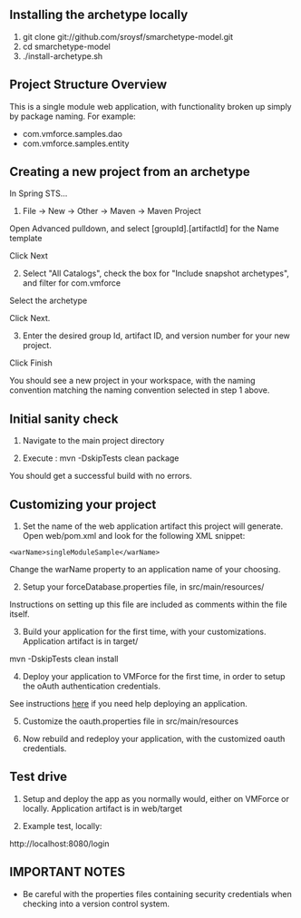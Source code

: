 ## Installing the archetype locally

1. git clone git://github.com/sroysf/smarchetype-model.git
2. cd smarchetype-model
3. ./install-archetype.sh


## Project Structure Overview

This is a single module web application, with functionality broken up simply by package naming. For example:

* com.vmforce.samples.dao
* com.vmforce.samples.entity

## Creating a new project from an archetype

In Spring STS...

1) File -> New -> Other -> Maven -> Maven Project

Open Advanced pulldown, and select [groupId].[artifactId] for the Name template

Click Next

2) Select "All Catalogs", check the box for "Include snapshot archetypes", and filter for com.vmforce

Select the archetype

Click Next.

3) Enter the desired group Id, artifact ID, and version number for your new project.

Click Finish

You should see a new project in your workspace, with the naming convention matching the naming convention selected in step 1 above.


## Initial sanity check

1) Navigate to the main project directory

2) Execute : mvn -DskipTests clean package

You should get a successful build with no errors.

## Customizing your project

1) Set the name of the web application artifact this project will generate. Open web/pom.xml and look for the following XML snippet:

`<warName>singleModuleSample</warName>`

Change the warName property to an application name of your choosing.

2) Setup your forceDatabase.properties file, in src/main/resources/

Instructions on setting up this file are included as comments within the file itself.

3) Build your application for the first time, with your customizations. Application artifact is in target/

mvn -DskipTests clean install

4) Deploy your application to VMForce for the first time, in order to setup the oAuth authentication credentials.

See instructions [here](https://github.com/forcedotcom/vmforce/wiki) if you need help deploying an application.

5) Customize the oauth.properties file in src/main/resources

6) Now rebuild and redeploy your application, with the customized oauth credentials.


## Test drive

1) Setup and deploy the app as you normally would, either on VMForce or locally. Application artifact is in web/target

2) Example test, locally:

http://localhost:8080/login

## IMPORTANT NOTES

* Be careful with the properties files containing security credentials when checking into a version control system.
